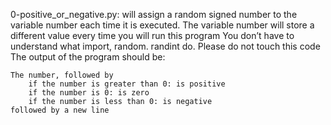 0-positive_or_negative.py: will assign a random signed number to the variable number each time it is executed.
The variable number will store a different value every time you will run this program
You don’t have to understand what import, random. randint do. Please do not touch this code
The output of the program should be:

    The number, followed by
        if the number is greater than 0: is positive
        if the number is 0: is zero
        if the number is less than 0: is negative
    followed by a new line
